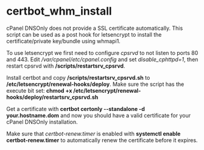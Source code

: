 # certbot_whm_install
cPanel DNSOnly does not provide a SSL certificate automatically. This script can be used as a post hook for letsencrypt to install the certificate/private key/bundle using whmapi1.

To use letsencrypt we first need to configure *cpsrvd* to not listen to ports 80 and 443. Edit */var/cpanel/etc/cpanel.config* and set *disable_cphttpd=1*, then restart cpsrvd with **/scripts/restartsrv_cpsrvd**.

Install certbot and copy **/scripts/restartsrv_cpsrvd.sh** to **/etc/letsencrypt/renewal-hooks/deploy**. Make sure the script has the execute bit set: **chmod +x /etc/letsencrypt/renewal-hooks/deploy/restartsrv_cpsrvd.sh**

Get a certificate with **certbot certonly --standalone -d your.hostname.dom** and now you should have a valid certificate for your cPanel DNSOnly installation.

Make sure that *certbot-renew.timer* is enabled with **systemctl enable certbot-renew.timer** to automatically renew the certificate before it expires.
